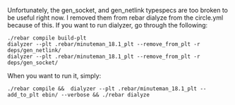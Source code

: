 Unfortunately, the gen_socket, and gen_netlink typespecs are too broken to be useful right now. I removed them from rebar dialyze from the circle.yml because of this.
If you want to run dialyzer, go through the following:
```
./rebar compile build-plt
dialyzer --plt .rebar/minuteman_18.1_plt --remove_from_plt -r deps/gen_netlink/
dialyzer --plt .rebar/minuteman_18.1_plt --remove_from_plt -r deps/gen_socket/
```

When you want to run it, simply:
```
./rebar compile &&  dialyzer --plt .rebar/minuteman_18.1_plt --add_to_plt ebin/ --verbose && ./rebar dialyze 
```
